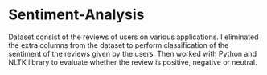 # Sentiment-Analysis
Dataset consist of the reviews of users on various applications. I eliminated the extra columns from the dataset to perform classification of the sentiment of the reviews given by the users.
Then worked with Python and NLTK library to evaluate whether the review is positive, negative or neutral.